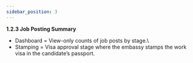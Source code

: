 ```yaml
---
sidebar_position: 3
---
```


**1.2.3 Job Posting Summary**

- Dashboard = View-only counts of job posts by stage.\
- Stamping = Visa approval stage where the embassy stamps the work visa in the candidate’s passport.